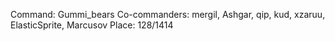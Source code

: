 Command: Gummi_bears
Co-commanders: mergil, Ashgar, qip, kud, xzaruu, ElasticSprite, Marcusov
Place: 128/1414
